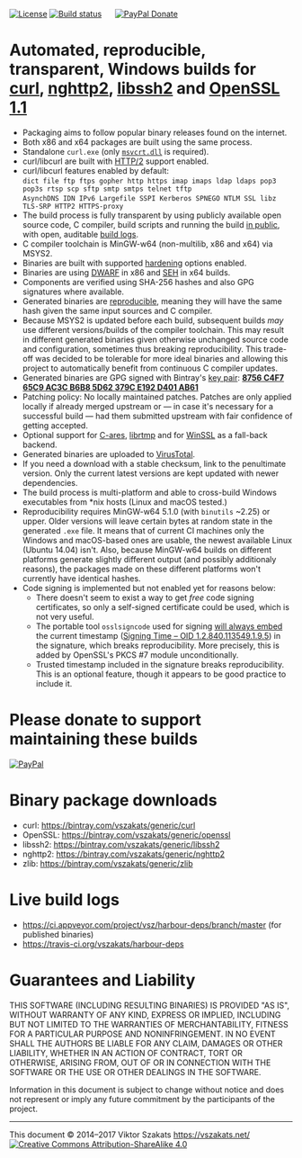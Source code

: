 [![License](https://img.shields.io/badge/license-MIT-blue.svg)](LICENSE.txt)
[![Build status](https://ci.appveyor.com/api/projects/status/4bx4006pge6jbqch/branch/master?svg=true)](https://ci.appveyor.com/project/vsz/harbour-deps/branch/master)
&nbsp;&nbsp;&nbsp;&nbsp;
[![PayPal Donate](https://img.shields.io/badge/PayPal-Donate_Now-f8981d.svg?colorA=00457c)](https://www.paypal.com/cgi-bin/webscr?cmd=_s-xclick&hosted_button_id=2DZM6WAGRJWT6 "Donate Now")

# Automated, reproducible, transparent, Windows builds for [curl](https://curl.haxx.se/), [nghttp2](https://nghttp2.org/), [libssh2](https://libssh2.org/) and [OpenSSL 1.1](https://www.openssl.org/)

  - Packaging aims to follow popular binary releases found on the internet.
  - Both x86 and x64 packages are built using the same process.
  - Standalone `curl.exe` (only [`msvcrt.dll`](https://en.wikipedia.org/wiki/Microsoft_Windows_library_files#MSVCRT.DLL.2C_MSVCPP.DLL_and_CRTDLL.DLL) is required).
  - curl/libcurl are built with [HTTP/2](https://en.wikipedia.org/wiki/HTTP/2) support enabled.
  - curl/libcurl features enabled by default:<br>
    `dict file ftp ftps gopher http https imap imaps ldap ldaps pop3 pop3s rtsp scp sftp smtp smtps telnet tftp`<br>
    `AsynchDNS IDN IPv6 Largefile SSPI Kerberos SPNEGO NTLM SSL libz TLS-SRP HTTP2 HTTPS-proxy`
  - The build process is fully transparent by using publicly available
    open source code, C compiler, build scripts and running the
    build [in public](https://ci.appveyor.com/project/vsz/harbour-deps),
    with open, auditable [build logs](#live-build-logs).
  - C compiler toolchain is MinGW-w64 (non-multilib, x86 and x64) via MSYS2.
  - Binaries are built with supported [hardening](https://en.wikipedia.org/wiki/Hardening_%28computing%29) options enabled.
  - Binaries are using [DWARF](https://en.wikipedia.org/wiki/DWARF) in x86 and
    [SEH](https://en.wikipedia.org/wiki/Microsoft-specific_exception_handling_mechanisms#SEH)
    in x64 builds.
  - Components are verified using SHA-256 hashes and also GPG signatures where available.
  - Generated binaries are [reproducible](https://reproducible-builds.org/), meaning
    they will have the same hash given the same input sources and C compiler.
  - Because MSYS2 is updated before each build, subsequent builds _may_ use
    different versions/builds of the compiler toolchain. This may result in
    different generated binaries given otherwise unchanged source code and
    configuration, sometimes thus breaking reproducibility. This trade-off was
    decided to be tolerable for more ideal binaries and allowing this project
    to automatically benefit from continuous C compiler updates.
  - Generated binaries are GPG signed with Bintray's [key pair](https://bintray.com/docs/usermanual/uploads/uploads_gpgsigning.html):
    **[8756 C4F7 65C9 AC3C B6B8  5D62 379C E192 D401 AB61](https://pgp.mit.edu/pks/lookup?op=vindex&fingerprint=on&search=0x8756C4F765C9AC3CB6B85D62379CE192D401AB61)**
  - Patching policy: No locally maintained patches. Patches are only
    applied locally if already merged upstream or &mdash; in case it's
    necessary for a successful build &mdash; had them submitted upstream
    with fair confidence of getting accepted.
  - Optional support for [C-ares](https://c-ares.haxx.se/), [librtmp](https://rtmpdump.mplayerhq.hu/) and for [WinSSL](https://en.wikipedia.org/wiki/Cryptographic_Service_Provider) as a fall-back backend.
  - Generated binaries are uploaded to [VirusTotal](https://www.virustotal.com/).
  - If you need a download with a stable checksum, link to the penultimate version.
    Only the current latest versions are kept updated with newer dependencies.
  - The build process is multi-platform and able to cross-build Windows
    executables from \*nix hosts (Linux and macOS tested.)
  - Reproducibility requires MinGW-w64 5.1.0 (with `binutils` ~2.25) or upper.
    Older versions will leave certain bytes at random state in the generated
    `.exe` file. It means that of current CI machines only the Windows and
    macOS-based ones are usable, the newest available Linux (Ubuntu 14.04)
    isn't. Also, because MinGW-w64 builds on different platforms generate
    slightly different output (and possibly additionaly reasons), the packages
    made on these different platforms won't currently have identical hashes.
  - Code signing is implemented but not enabled yet for reasons below:
    - There doesn't seem to exist a way to get _free_ code signing certificates,
      so only a self-signed certificate could be used, which is not very useful.
    - The portable tool `osslsigncode` used for signing
      [will always embed](https://sourceforge.net/p/osslsigncode/bugs/8/) the
      current timestamp
      ([Signing Time &ndash; OID 1.2.840.113549.1.9.5](https://oidref.com/1.2.840.113549.1.9.25))
      in the signature, which breaks reproducibility. More precisely, this is
      added by OpenSSL's PKCS #7 module unconditionally.
    - Trusted timestamp included in the signature breaks reproducibility. This
      is an optional feature, though it appears to be good practice to include
      it.

# Please donate to support maintaining these builds

  [![PayPal](https://www.paypalobjects.com/webstatic/i/logo/rebrand/ppcom.svg)](https://www.paypal.com/cgi-bin/webscr?cmd=_s-xclick&hosted_button_id=2DZM6WAGRJWT6)

# Binary package downloads

  * curl: <https://bintray.com/vszakats/generic/curl>
  * OpenSSL: <https://bintray.com/vszakats/generic/openssl>
  * libssh2: <https://bintray.com/vszakats/generic/libssh2>
  * nghttp2: <https://bintray.com/vszakats/generic/nghttp2>
  * zlib: <https://bintray.com/vszakats/generic/zlib>

# Live build logs

  * <https://ci.appveyor.com/project/vsz/harbour-deps/branch/master>
    (for published binaries)
  * <https://travis-ci.org/vszakats/harbour-deps>

# Guarantees and Liability

  THIS SOFTWARE (INCLUDING RESULTING BINARIES) IS PROVIDED "AS IS", WITHOUT
  WARRANTY OF ANY KIND, EXPRESS OR IMPLIED, INCLUDING BUT NOT LIMITED TO THE
  WARRANTIES OF MERCHANTABILITY, FITNESS FOR A PARTICULAR PURPOSE AND
  NONINFRINGEMENT. IN NO EVENT SHALL THE AUTHORS BE LIABLE FOR ANY CLAIM,
  DAMAGES OR OTHER LIABILITY, WHETHER IN AN ACTION OF CONTRACT, TORT OR
  OTHERWISE, ARISING FROM, OUT OF OR IN CONNECTION WITH THE SOFTWARE OR THE
  USE OR OTHER DEALINGS IN THE SOFTWARE.

  Information in this document is subject to change without notice and does
  not represent or imply any future commitment by the participants of the
  project.

---
This document &copy;&nbsp;2014&ndash;2017 Viktor Szakats <https://vszakats.net/><br />
[![Creative Commons Attribution-ShareAlike 4.0](https://mirrors.creativecommons.org/presskit/buttons/80x15/svg/by-sa.svg)](https://creativecommons.org/licenses/by-sa/4.0/)

